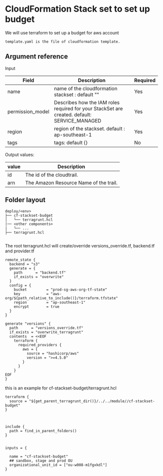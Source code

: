 # CloudFormation Stack set to set up budget 


We will use terraform to set up a budget for aws account

`template.yaml is the file of cloudformation template.`

## Argument reference

Input

| Field      | Description | Required|
| ----------- | ----------- |---------|
| name    |  name of the cloudformation stackset : default ""   | Yes|
|permission_model|Describes how the IAM roles required for your StackSet are created.  default: SERVICE_MANAGED| Yes|
|region| region of the stackset. default : ap-southeast-1 |Yes|
|tags|tags: default {}|No|

Output values:

| value      | Description | 
| ----------- | ----------- |
| id | The id of the cloudtrail.|
|arn| The Amazon Resource Name of the trail.|

## Folder layout
```
deploy/<env>
├── cf-stackset-budget
│   └── terragrunt.hcl
|── <other components>
|   └── ...
├── terragrunt.hcl


```
The root terragrunt.hcl will create/override versions_override.tf, backend.tf and provider.tf

```
remote_state {
  backend = "s3"
  generate = {
    path      = "backend.tf"
    if_exists = "overwrite"
  }
  config = {
    bucket         = "prod-sg-aws-org-tf-state"
    key            = "aws-org/${path_relative_to_include()}/terraform.tfstate"
    region         = "ap-southeast-1"
    encrypt        = true
  }
}

generate "versions" {
  path      = "versions_override.tf"
  if_exists = "overwrite_terragrunt"
  contents  = <<EOF
    terraform {
      required_providers {
        aws = {
          source = "hashicorp/aws"
          version = ">=4.5.0"
        }
      }
    }
EOF
}

```

this is an example for cf-stackset-budget/terragrunt.hcl
```
terraform {
  source = "${get_parent_terragrunt_dir()}/../../module//cf-stackset-budget"
}



include {
  path = find_in_parent_folders()
}


inputs = {

  name = "cf-stackset-budget"
  ## sandbox, stage and prod OU
  organizational_unit_id = ["ou-w008-m1fgxkdl"]
}


```




